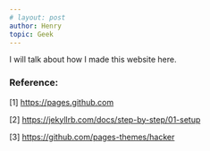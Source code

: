 ```yaml
---
# layout: post
author: Henry
topic: Geek
---
```

I will talk about how I made this website here.

### Reference:
[1] <https://pages.github.com>

[2] <https://jekyllrb.com/docs/step-by-step/01-setup>

[3] <https://github.com/pages-themes/hacker>